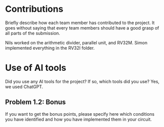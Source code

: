 # Contributions

Briefly describe how each team member has contributed to the project. It goes without saying that every team members should have a good grasp of all parts of the submission.

Nils worked on the arithmetic divider, parallel unit, and RV32M. Simon implemented everything in the RV32I folder.

# Use of AI tools

Did you use any AI tools for the project? If so, which tools did you use?
Yes, we used ChatGPT.

## Problem 1.2: Bonus

If you want to get the bonus points, please specify here which conditions you have identified and how you have implemented them in your circuit.
